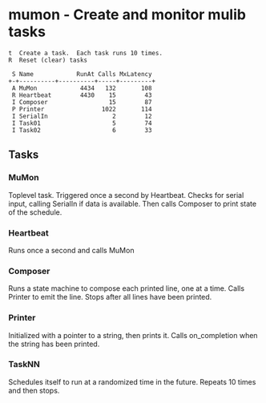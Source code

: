 # mumon - Create and monitor mulib tasks

```
t  Create a task.  Each task runs 10 times.
R  Reset (clear) tasks

 S Name            RunAt Calls MxLatency
+-+----------+----------+-----+---------+
 A MuMon            4434   132       108
 R Heartbeat        4430    15        43
 I Composer                 15        87
 P Printer                1022       114
 I SerialIn                  2        12
 I Task01                    5        74
 I Task02                    6        33
```

## Tasks

### MuMon

Toplevel task.  Triggered once a second by Heartbeat.  Checks for serial input,
calling SerialIn if data is available.  Then calls Composer to print state of
the schedule.

### Heartbeat

Runs once a second and calls MuMon

### Composer

Runs a state machine to compose each printed line, one at a time.  Calls
Printer to emit the line.  Stops after all lines have been printed.

### Printer

Initialized with a pointer to a string, then prints it.  Calls on_completion
when the string has been printed.

### TaskNN

Schedules itself to run at a randomized time in the future.  Repeats 10 times
and then stops.

